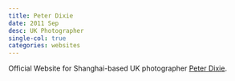 ```yaml
---
title: Peter Dixie
date: 2011 Sep
desc: UK Photographer
single-col: true
categories: websites
---
```

Official Website for Shanghai-based UK photographer [Peter Dixie](http://peterdixie.com).
